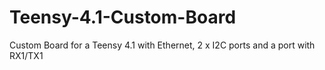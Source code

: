 # Teensy-4.1-Custom-Board
Custom Board for a Teensy 4.1 with Ethernet, 2 x I2C ports and a port with RX1/TX1 
